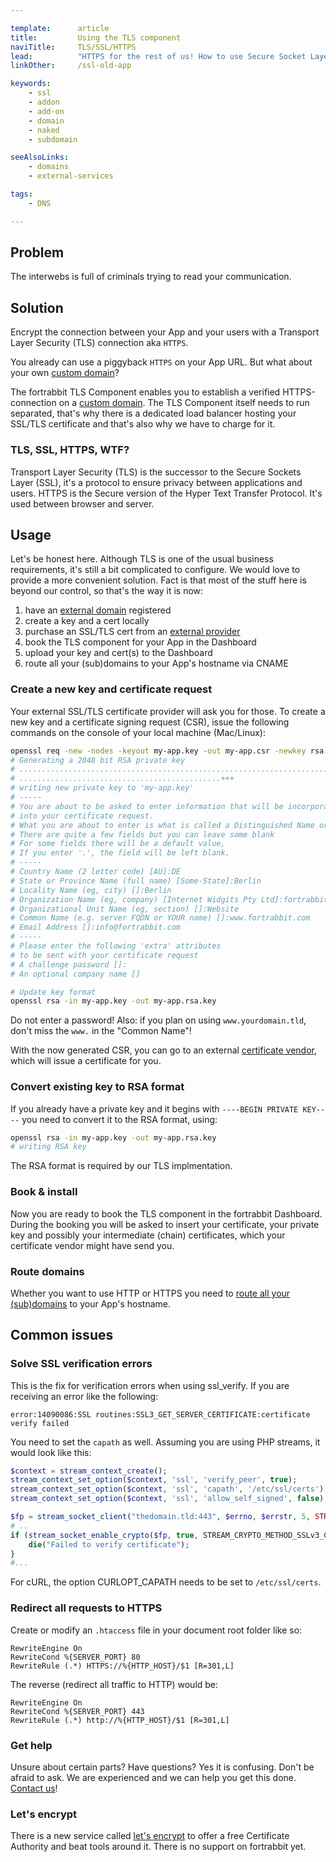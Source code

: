 ```yaml
---

template:      article
title:         Using the TLS component
naviTitle:     TLS/SSL/HTTPS
lead:          "HTTPS for the rest of us! How to use Secure Socket Layer connections for custom domains on fortrabbit. Setting up TLS is (still) a bit of a hassle, but together we will make it! Here are all the infos you'll need."
linkOther:     /ssl-old-app

keywords:
    - ssl
    - addon
    - add-on
    - domain
    - naked
    - subdomain

seeAlsoLinks:
    - domains
    - external-services

tags:
    - DNS

---
```


## Problem

The interwebs is full of criminals trying to read your communication.

## Solution

Encrypt the connection between your App and your users with a Transport Layer Security (TLS) connection aka `HTTPS`.

You already can use a piggyback `HTTPS` on your App URL. But what about your own [custom domain](domains)?

The fortrabbit TLS Component enables you to establish a verified HTTPS-connection on a [custom domain](domains). The TLS Component itself needs to run separated, that's why there is a dedicated load balancer hosting your SSL/TLS certificate and that's also why we have to charge for it.

### TLS, SSL, HTTPS, WTF?

Transport Layer Security (TLS) is the successor to the Secure Sockets Layer (SSL), it's a protocol to ensure privacy between applications and users. HTTPS is the Secure version of the Hyper Text Transfer Protocol. It's used between browser and server.


## Usage

Let's be honest here. Although TLS is one of the usual business requirements, it's still a bit complicated to configure. We would love to provide a more convenient solution. Fact is that most of the stuff here is beyond our control, so that's the way it is now:

1. have an [external domain](external-services#toc-domains) registered
2. create a key and a cert locally
3. purchase an SSL/TLS cert from an [external provider](external-services#toc-ssl-certificates)
4. book the TLS component for your App in the Dashboard
5. upload your key and cert(s) to the Dashboard
5. route all your (sub)domains to your App's hostname via CNAME


### Create a new key and certificate request

Your external SSL/TLS certificate provider will ask you for those. To create a new key and a certificate signing request (CSR), issue the following commands on the console of your local machine (Mac/Linux):

```bash
openssl req -new -nodes -keyout my-app.key -out my-app.csr -newkey rsa:2048
# Generating a 2048 bit RSA private key
# ..........................................................................................++
# .............................................+++
# writing new private key to 'my-app.key'
# -----
# You are about to be asked to enter information that will be incorporated
# into your certificate request.
# What you are about to enter is what is called a Distinguished Name or a DN.
# There are quite a few fields but you can leave some blank
# For some fields there will be a default value,
# If you enter '.', the field will be left blank.
# -----
# Country Name (2 letter code) [AU]:DE
# State or Province Name (full name) [Some-State]:Berlin
# Locality Name (eg, city) []:Berlin
# Organization Name (eg, company) [Internet Widgits Pty Ltd]:fortrabbit
# Organizational Unit Name (eg, section) []:Website
# Common Name (e.g. server FQDN or YOUR name) []:www.fortrabbit.com
# Email Address []:info@fortrabbit.com
# -----
# Please enter the following 'extra' attributes
# to be sent with your certificate request
# A challenge password []:
# An optional company name []

# Update key format
openssl rsa -in my-app.key -out my-app.rsa.key
```

Do not enter a password! Also: if you plan on using `www.yourdomain.tld`, don't miss the `www.` in the "Common Name"!

With the now generated CSR, you can go to an external [certificate vendor](external-services#toc-ssl-certificates), which will issue a certificate for you.


### Convert existing key to RSA format

If you already have a private key and it begins with `----BEGIN PRIVATE KEY----` you need to convert it to the RSA format, using:

```bash
openssl rsa -in my-app.key -out my-app.rsa.key
# writing RSA key
```

The RSA format is required by our TLS implmentation.


### Book & install

Now you are ready to book the TLS component in the fortrabbit Dashboard. During the booking you will be asked to insert your certificate, your private key and possibly your intermediate (chain) certificates, which your certificate vendor might have send you.

### Route domains

Whether you want to use HTTP or HTTPS you need to [route all your (sub)domains](domains#toc-route-a-custom-domain) to your App's hostname.

## Common issues

### Solve SSL verification errors

This is the fix for verification errors when using ssl_verify. If you are receiving an error like the following:

```
error:14090086:SSL routines:SSL3_GET_SERVER_CERTIFICATE:certificate verify failed
```
You need to set the `capath` as well. Assuming you are using PHP streams, it would look like this:
```php
$context = stream_context_create();
stream_context_set_option($context, 'ssl', 'verify_peer', true);
stream_context_set_option($context, 'ssl', 'capath', '/etc/ssl/certs'); # <<< that's the one
stream_context_set_option($context, 'ssl', 'allow_self_signed', false);

$fp = stream_socket_client("thedomain.tld:443", $errno, $errstr, 5, STREAM_CLIENT_CONNECT, $context);
# ..
if (stream_socket_enable_crypto($fp, true, STREAM_CRYPTO_METHOD_SSLv3_CLIENT) === false) {
    die("Failed to verify certificate");
}
#...
```

For cURL, the option CURLOPT_CAPATH needs to be set to `/etc/ssl/certs`.


### Redirect all requests to HTTPS

Create or modify an `.htaccess` file in your document root folder like so:

```
RewriteEngine On
RewriteCond %{SERVER_PORT} 80
RewriteRule (.*) HTTPS://%{HTTP_HOST}/$1 [R=301,L]
```

The reverse (redirect all traffic to HTTP) would be:

```
RewriteEngine On
RewriteCond %{SERVER_PORT} 443
RewriteRule (.*) http://%{HTTP_HOST}/$1 [R=301,L]
```

### Get help

Unsure about certain parts? Have questions? Yes it is confusing. Don't be afraid to ask. We are experienced and we can help you get this done. [Contact us](http://www.fortrabbit.com/contact)!


### Let's encrypt

There is a new service called [let's encrypt](https://letsencrypt.org/) to offer a free Certificate Authority and beat tools around it. There is no support on fortrabbit yet.